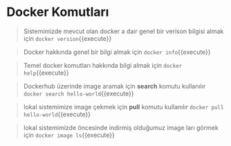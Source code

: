 # Docker Komutları

>Sistemimizde mevcut olan docker a dair genel bir verison bilgisi almak için
`docker version`{{execute}}

>Docker hakkında genel bir bilgi almak için
`docker info`{{execute}}

>Temel docker komutları hakkında bilgi almak için 
`docker help`{{execute}}

>Dockerhub üzerinde image aramak için **search** komutu kullanılır
`docker search hello-world`{{execute}}

>lokal sistemimize image çekmek için **pull** komutu kullanılır
`docker pull hello-world`{{execute}}

>lokal sistemimizde öncesinde indirmiş olduğumuz image ları görmek için 
`docker image ls`{{execute}}

